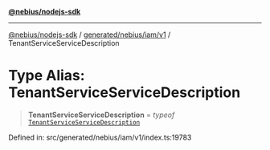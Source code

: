 [**@nebius/nodejs-sdk**](../../../../../README.md)

***

[@nebius/nodejs-sdk](../../../../../README.md) / [generated/nebius/iam/v1](../README.md) / TenantServiceServiceDescription

# Type Alias: TenantServiceServiceDescription

> **TenantServiceServiceDescription** = *typeof* [`TenantServiceServiceDescription`](../variables/TenantServiceServiceDescription.md)

Defined in: src/generated/nebius/iam/v1/index.ts:19783
